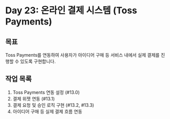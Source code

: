 # Day 23: 온라인 결제 시스템 (Toss Payments)

## 목표

Toss Payments를 연동하여 사용자가 아이디어 구매 등 서비스 내에서 실제 결제를 진행할 수 있도록 구현합니다.

## 작업 목록

1.  Toss Payments 연동 설정 (#13.0)
2.  결제 위젯 연동 (#13.1)
3.  결제 요청 및 승인 로직 구현 (#13.2, #13.3)
4.  아이디어 구매 등 실제 결제 흐름 연동 